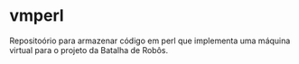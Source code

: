 vmperl
======

Repositoório para armazenar código em perl que implementa uma máquina virtual para o projeto da Batalha de Robôs.
